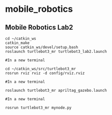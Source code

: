 # mobile_robotics

## Mobile Robotics Lab2
```
cd ~/catkin_ws
catkin_make
source catkin_ws/devel/setup.bash
roslaunch turtlebot3_mr turtlebot3_lab2.launch
```
```
#In a new terminal

cd ~/catkin_ws/src/turtlebot3_mr
rosrun rviz rviz -d config/rviz.rviz

```
```
#In a new terminal

roslaunch turtlebot3_mr apriltag_gazebo.launch

```
```
#In a new terminal

rosrun turtlebot3_mr mynode.py

```
